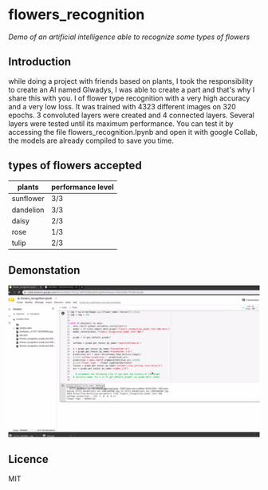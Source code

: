 # flowers_recognition
*Demo of an artificial intelligence able to recognize some types of flowers*

## Introduction
while doing a project with friends based on plants, I took the responsibility to create an AI named Glwadys, I was able to create a part and that's why I share this with you. I of flower type recognition with a very high accuracy and a very low loss. It was trained with 4323 different images on 320 epochs. 3 convoluted layers were created and 4 connected layers. Several layers were tested until its maximum performance. You can test it by accessing the file flowers_recognition.Ipynb and open it with google Collab, the models are already compiled to save you time.

## types of flowers accepted
plants | performance level | 
--- | --- |
sunflower| 3/3
dandelion | 3/3
daisy | 2/3
rose | 1/3
tulip | 2/3

## Demonstation 
[![Watch the video](https://raw.githubusercontent.com/ilyass200/flowers_recognition/master/Capture%20d%E2%80%99%C3%A9cran%20du%202020-02-28%2023-00-19.png)](https://youtu.be/MYLcjkLvO7w)

## Licence 
MIT
